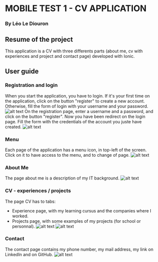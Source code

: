 # MOBILE TEST 1 - CV APPLICATION

### By Léo Le Diouron

## Resume of the project

This application is a CV with three differents parts (about me, cv with experiences and project and contact page)
developed with Ionic.

## User guide

### Registration and login

When you start the application, you have to login.
If it's your first time on the application, click on the button "register" to create a new account.
Otherwise, fill the form of login with your username and your password.
![alt text](https://github.com/LeoLeDiouron/laurea-mobile-test-1/blob/master/resources/img/login.PNG)
On the registration page, enter a username and a password, and click on the button "register".
Now you have been redirect on the login page.
Fill the form with the credentials of the account you juste have created.
![alt text](https://github.com/LeoLeDiouron/laurea-mobile-test-1/blob/master/resources/img/register.PNG)

### Menu

Each page of the application has a menu icon, in top-left of the screen.
Click on it to have access to the menu, and to change of page.
![alt text](https://github.com/LeoLeDiouron/laurea-mobile-test-1/blob/master/resources/img/menu.PNG)

### About Me

The page about me is a description of my IT background.
![alt text](https://github.com/LeoLeDiouron/laurea-mobile-test-1/blob/master/resources/img/about.PNG)

### CV - experiences / projects

The page CV has to tabs:
* Experience page, with my learning cursus and the companies where I worked.
* Projects page, with some examples of my projects (for school or personnal).
![alt text](https://github.com/LeoLeDiouron/laurea-mobile-test-1/blob/master/resources/img/experiences.PNG)
![alt text](https://github.com/LeoLeDiouron/laurea-mobile-test-1/blob/master/resources/img/project.PNG)

### Contact

The contact page contains my phone number, my mail address, my link on LinkedIn and on GitHub.
![alt text](https://github.com/LeoLeDiouron/laurea-mobile-test-1/blob/master/resources/img/contact.PNG)